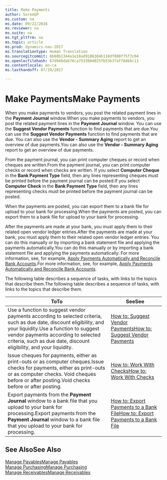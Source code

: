 ```yaml
---
title: Make Payments
author: SorenGP
ms.custom: na
ms.date: 09/22/2016
ms.reviewer: na
ms.suite: na
ms.tgt_pltfrm: na
ms.topic: article
ms.prod: dynamics-nav-2017
ms.translationtype: Human Translation
ms.sourcegitcommit: 6b60b1344a1e18ad91863046110df880f75f7c04
ms.openlocfilehash: 67d948dab76ca7533604025fb53b37aff84bbc11
ms.contentlocale: en-ca
ms.lasthandoff: 07/19/2017

---
```


# <a name="make-payments"></a><span data-ttu-id="d54f4-102">Make Payments</span><span class="sxs-lookup"><span data-stu-id="d54f4-102">Make Payments</span></span>
<span data-ttu-id="d54f4-103">When you make payments to vendors, you post the related payment lines in the **Payment Journal** window.</span><span class="sxs-lookup"><span data-stu-id="d54f4-103">When you make payments to vendors, you post the related payment lines in the **Payment Journal** window.</span></span> <span data-ttu-id="d54f4-104">You can use the **Suggest Vendor Payments** function to find payments that are due.</span><span class="sxs-lookup"><span data-stu-id="d54f4-104">You can use the **Suggest Vendor Payments** function to find payments that are due.</span></span> <span data-ttu-id="d54f4-105">You can also use the **Vendor - Summary Aging** report to get an overview of due payments.</span><span class="sxs-lookup"><span data-stu-id="d54f4-105">You can also use the **Vendor - Summary Aging** report to get an overview of due payments.</span></span>

<span data-ttu-id="d54f4-106">From the payment journal, you can print computer cheques or record when cheques are written.</span><span class="sxs-lookup"><span data-stu-id="d54f4-106">From the payment journal, you can print computer checks or record when checks are written.</span></span> <span data-ttu-id="d54f4-107">If you select **Computer Cheque** in the **Bank Payment Type** field, then any lines representing cheques must be printed before the payment journal can be posted.</span><span class="sxs-lookup"><span data-stu-id="d54f4-107">If you select **Computer Check** in the **Bank Payment Type** field, then any lines representing checks must be printed before the payment journal can be posted.</span></span>

<span data-ttu-id="d54f4-108">When the payments are posted, you can export them to a bank file for upload to your bank for processing.</span><span class="sxs-lookup"><span data-stu-id="d54f4-108">When the payments are posted, you can export them to a bank file for upload to your bank for processing.</span></span>

<span data-ttu-id="d54f4-109">After the payments are made at your bank, you must apply them to their related open vendor ledger entries.</span><span class="sxs-lookup"><span data-stu-id="d54f4-109">After the payments are made at your bank, you must apply them to their related open vendor ledger entries.</span></span> <span data-ttu-id="d54f4-110">You can do this manually or by importing a bank statement file and applying the payments automatically.</span><span class="sxs-lookup"><span data-stu-id="d54f4-110">You can do this manually or by importing a bank statement file and applying the payments automatically.</span></span> <span data-ttu-id="d54f4-111">For more information, see, for example, [Apply Payments Automatically and Reconcile Bank Accounts](receivables-apply-payments-auto-reconcile-bank-accounts.md).</span><span class="sxs-lookup"><span data-stu-id="d54f4-111">For more information, see, for example, [Apply Payments Automatically and Reconcile Bank Accounts](receivables-apply-payments-auto-reconcile-bank-accounts.md).</span></span>

<span data-ttu-id="d54f4-112">The following table describes a sequence of tasks, with links to the topics that describe them.</span><span class="sxs-lookup"><span data-stu-id="d54f4-112">The following table describes a sequence of tasks, with links to the topics that describe them.</span></span>

|<span data-ttu-id="d54f4-113">To</span><span class="sxs-lookup"><span data-stu-id="d54f4-113">To</span></span> |<span data-ttu-id="d54f4-114">See</span><span class="sxs-lookup"><span data-stu-id="d54f4-114">See</span></span> |
|---|----|
|<span data-ttu-id="d54f4-115">Use a function to suggest vendor payments according to selected criteria, such as due date, discount eligibility, and your liquidity.</span><span class="sxs-lookup"><span data-stu-id="d54f4-115">Use a function to suggest vendor payments according to selected criteria, such as due date, discount eligibility, and your liquidity.</span></span>|[<span data-ttu-id="d54f4-116">How to: Suggest Vendor Payments</span><span class="sxs-lookup"><span data-stu-id="d54f4-116">How to: Suggest Vendor Payments</span></span>](payables-how-suggest-vendor-payments.md)|
|<span data-ttu-id="d54f4-117">Issue cheques for payments, either as print-outs or as computer cheques.</span><span class="sxs-lookup"><span data-stu-id="d54f4-117">Issue checks for payments, either as print-outs or as computer checks.</span></span> <span data-ttu-id="d54f4-118">Void cheques before or after posting.</span><span class="sxs-lookup"><span data-stu-id="d54f4-118">Void checks before or after posting.</span></span>|[<span data-ttu-id="d54f4-119">How to: Work With Checks</span><span class="sxs-lookup"><span data-stu-id="d54f4-119">How to: Work With Checks</span></span>](payables-how-work-checks.md)|
|<span data-ttu-id="d54f4-120">Export payments from the **Payment Journal** window to a bank file that you upload to your bank for processing.</span><span class="sxs-lookup"><span data-stu-id="d54f4-120">Export payments from the **Payment Journal** window to a bank file that you upload to your bank for processing.</span></span>|[<span data-ttu-id="d54f4-121">How to: Export Payments to a Bank File</span><span class="sxs-lookup"><span data-stu-id="d54f4-121">How to: Export Payments to a Bank File</span></span>](payables-how-export-payments-bank-file.md)|

## <a name="see-also"></a><span data-ttu-id="d54f4-122">See Also</span><span class="sxs-lookup"><span data-stu-id="d54f4-122">See Also</span></span>
[<span data-ttu-id="d54f4-123">Manage Payables</span><span class="sxs-lookup"><span data-stu-id="d54f4-123">Manage Payables</span></span>](payables-manage-payables.md)  
[<span data-ttu-id="d54f4-124">Manage Purchasing</span><span class="sxs-lookup"><span data-stu-id="d54f4-124">Manage Purchasing</span></span>](purchasing-manage-purchasing.md)  
[<span data-ttu-id="d54f4-125">Manage Receivables</span><span class="sxs-lookup"><span data-stu-id="d54f4-125">Manage Receivables</span></span>](receivables-manage-receivables.md)

